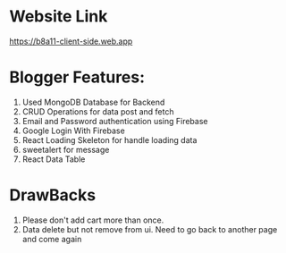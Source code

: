 # Website Link
https://b8a11-client-side.web.app

# Blogger Features:
1. Used MongoDB Database for Backend
2. CRUD Operations for data post and fetch
3. Email and Password authentication using Firebase
4. Google Login With Firebase
5. React Loading Skeleton for handle loading data 
6. sweetalert for message
7. React Data Table

# DrawBacks
1. Please don't add cart more than once.
1. Data delete but not remove from ui. Need to go back to another page and come again
